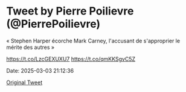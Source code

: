 # Tweet by Pierre Poilievre (@PierrePoilievre)

« Stephen Harper écorche Mark Carney, l'accusant de s'approprier le mérite des autres »

https://t.co/LzcGEXUXU7 https://t.co/qmKKSgvC5Z

Date: 2025-03-03 21:12:36

[Original Tweet](https://x.com/PierrePoilievre/status/1896670066537840664)
